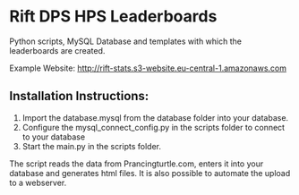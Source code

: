 # Rift DPS HPS Leaderboards

Python scripts, MySQL Database and templates with which the leaderboards are created.

Example Website: http://rift-stats.s3-website.eu-central-1.amazonaws.com

## Installation Instructions:
1. Import the database.mysql from the database folder into your database.
2. Configure the mysql_connect_config.py in the scripts folder to connect to your database
3. Start the main.py in the scripts folder.

The script reads the data from Prancingturtle.com, enters it into your database and generates html files. It is also possible to automate the upload to a webserver.
